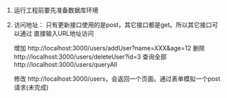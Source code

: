 1. 运行工程前要先准备数据库环境

2. 访问地址：
只有更新接口使用的是post，其它接口都是get。所以其它接口可以通过
直接输入URL地址访问

    增加 http://localhost:3000/users/addUser?name=XXX&age=12
    删除 http://localhost:3000/users/deleteUser?id=3
    查询全部 http://localhost:3000/users/queryAll
    
    修改 http://localhost:3000/users，会返回一个页面。通过表单模拟一个post请求(未完成)
    
    